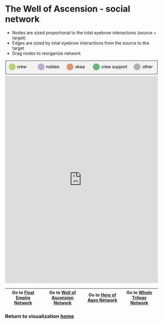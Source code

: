 # The Well of Ascension - social network

* Nodes are sized proportional to the total eyebrow interactions (source + target)
* Edges are sized by total eyebrow interactions from the source to the target
* Drag nodes to reorganize network

<img src="wa_network_legend.png" alt="legend" width="600"/>

<iframe width="100%" height="684" frameborder="0"
  src="https://observablehq.com/embed/ea523a627b98997b?cell=wa_chart"></iframe>

| Go to [Final Empire Network](fe_net.html) | Go to [Well of Ascension Network](wa_net.html) | Go to [Hero of Ages Network](ha_net.html)| Go to [Whole Trilogy Network](mb_net.html)
| :---:|:----:|:---: |:---: |

### Return to visualization [home](../index.md)